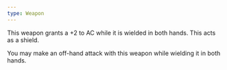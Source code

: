 ```yaml
---
type: Weapon
---
```

This weapon grants a +2 to AC while it is wielded in both hands. This acts as a shield.

You may make an off-hand attack with this weapon while wielding it in both hands.